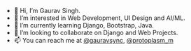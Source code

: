 - 👋 Hi, I’m Gaurav Singh.
- 👀 I’m interested in Web Development, UI Design and AI/ML. 
- 🌱 I’m currently learning Django, Bootstrap, Java.
- 💞️ I’m looking to collaborate on Django and Web Projects.
- 📫 You can reach me at [@gauravsync](https://twitter.com/gauravsync), [@protoplasm_m](https://www.instagram.com/protoplasm_m) 

<!---
grv-sngh/grv-sngh is a ✨ special ✨ repository because its `README.md` (this file) appears on your GitHub profile.
You can click the Preview link to take a look at your changes.
--->
